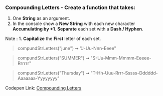 ### Compounding Letters - Create a function that takes: 

1. One **String** as an argument. 
1. In the console show a **New String** with each new character **Accumulating by +1**. **Separate** each set with a **Dash / Hyphen**.

Note : 1. **Capitalize** the **First** letter of each set.

> compundStrLetters("june") ➞ "J-Uu-Nnn-Eeee"

> compundStrLetters("SUMMER") ➞ "S-Uu-Mmm-Mmmm-Eeeee-Rrrrrr"

> compundStrLetters("Thursday") ➞ "T-Hh-Uuu-Rrrr-Sssss-Dddddd-Aaaaaaa-Yyyyyyyy"

Codepen Link: [Compounding Letters](https://codepen.io/naveencoder/pen/MMpRQg)